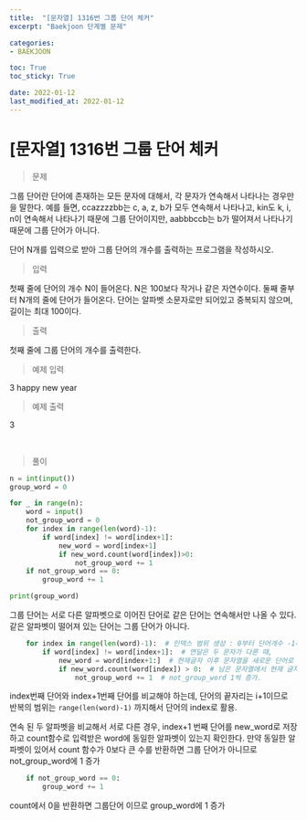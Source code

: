 ```yaml
---
title:  "[문자열] 1316번 그룹 단어 체커"
excerpt: "Baekjoon 단계별 문제"

categories:
- BAEKJOON

toc: True
toc_sticky: True

date: 2022-01-12
last_modified_at: 2022-01-12
---
```


# [문자열] 1316번 그룹 단어 체커

> 문제

그룹 단어란 단어에 존재하는 모든 문자에 대해서, 각 문자가 연속해서 나타나는 경우만을 말한다. 예를 들면, ccazzzzbb는 c, a, z, b가 모두 연속해서 나타나고, kin도 k, i, n이 연속해서 나타나기 때문에 그룹 단어이지만, aabbbccb는 b가 떨어져서 나타나기 때문에 그룹 단어가 아니다.

단어 N개를 입력으로 받아 그룹 단어의 개수를 출력하는 프로그램을 작성하시오.

> 입력

첫째 줄에 단어의 개수 N이 들어온다. N은 100보다 작거나 같은 자연수이다. 둘째 줄부터 N개의 줄에 단어가 들어온다. 단어는 알파벳 소문자로만 되어있고 중복되지 않으며, 길이는 최대 100이다.

> 출력

첫째 줄에 그룹 단어의 개수를 출력한다.

> 예제 입력

3
happy
new
year

> 예제 출력

3

<br>

> 풀이

```python
n = int(input())
group_word = 0

for _ in range(n):
    word = input()
    not_group_word = 0
    for index in range(len(word)-1):
        if word[index] != word[index+1]:
            new_word = word[index+1]
            if new_word.count(word[index])>0:
                not_group_word += 1
    if not_group_word == 0:
        group_word += 1

print(group_word)

```

그룹 단어는 서로 다른 알파벳으로 이어진 단어로 같은 단어는 연속해서만 나올 수 있다. 같은 알파벳이 떨어져 있는 단어는 그룹 단어가 아니다.

```python
    for index in range(len(word)-1):  # 인덱스 범위 생성 : 0부터 단어개수 -1까지 
        if word[index] != word[index+1]:  # 연달은 두 문자가 다른 때,
            new_word = word[index+1:]  # 현재글자 이후 문자열을 새로운 단어로 생성
            if new_word.count(word[index]) > 0:  # 남은 문자열에서 현재 글자가 있있다면
                not_group_word += 1  # not_group_word 1씩 증가.
```

index번째 단어와 index+1번째 단어를 비교해야 하는데, 단어의 끝자리는 i+1이므로 반복의 범위는 `range(len(word)-1)` 까지해서 단어의 index로 활용.

연속 된 두 알파벳을 비교해서 서로 다른 경우, index+1 번째 단어를 new_word로 저장하고 count함수로 입력받은 word에 동일한 알파벳이 있는지 확인한다. 만약 동일한 알파벳이 있어서 count 함수가 0보다 큰 수를 반환하면 그룹 단어가 아니므로 not_group_word에 1 증가 

```python
    if not_group_word == 0:
        group_word += 1
```

count에서 0을 반환하면 그룹단어 이므로 group_word에 1 증가

